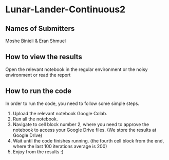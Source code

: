 # Lunar-Lander-Continuous2

## Names of Submitters
Moshe Binieli & Eran Shmuel

## How to view the results
Open the relevant notebook in the regular environment or the noisy environment or read the report 

## How to run the code
In order to run the code, you need to follow some simple steps.
1. Upload the relevant notebook Google Colab.
2. Run all the notebook.
3. Navigate to cell block number 2, where you need to approve the notebook to access your Google Drive files. (We store the results at Google Drive)
4. Wait until the code finishes running. (the fourth cell block from the end, where the last 100 iterations average is 200)
5. Enjoy from the results :)